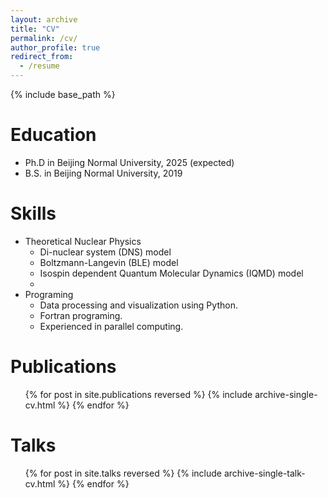 ```yaml
---
layout: archive
title: "CV"
permalink: /cv/
author_profile: true
redirect_from:
  - /resume
---
```


{% include base_path %}

Education
======
* Ph.D in Beijing Normal University, 2025 (expected)
* B.S. in Beijing Normal University, 2019

  
Skills
======
* Theoretical Nuclear Physics
    * Di-nuclear system (DNS) model
    * Boltzmann-Langevin (BLE) model
    * Isospin dependent Quantum Molecular Dynamics (IQMD) model
    * 
* Programing
  * Data processing and visualization using Python.
  * Fortran programing.
  * Experienced in parallel computing.

Publications
======
  <ul>{% for post in site.publications reversed %}
    {% include archive-single-cv.html %}
  {% endfor %}</ul>
  
Talks
======
  <ul>{% for post in site.talks reversed %}
    {% include archive-single-talk-cv.html  %}
  {% endfor %}</ul>
